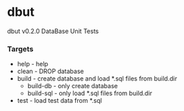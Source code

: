 # dbut

dbut v0.2.0
DataBase Unit Tests

### Targets

- help - help
- clean - DROP database
- build - create database and load *.sql files from build.dir
    - build-db - only create database
    - build-sql - only load *.sql files from build.dir
- test - load test data from *.sql

